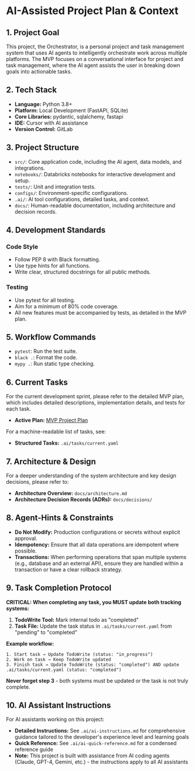# AI-Assisted Project Plan & Context

## 1. Project Goal

This project, the Orchestrator, is a personal project and task management system that uses AI agents to intelligently orchestrate work across multiple platforms. The MVP focuses on a conversational interface for project and task management, where the AI agent assists the user in breaking down goals into actionable tasks.

## 2. Tech Stack

- **Language:** Python 3.8+
- **Platform:** Local Development (FastAPI, SQLite)
- **Core Libraries:** pydantic, sqlalchemy, fastapi
- **IDE:** Cursor with AI assistance
- **Version Control:** GitLab

## 3. Project Structure

- `src/`: Core application code, including the AI agent, data models, and integrations.
- `notebooks/`: Databricks notebooks for interactive development and setup.
- `tests/`: Unit and integration tests.
- `configs/`: Environment-specific configurations.
- `.ai/`: AI tool configurations, detailed tasks, and context.
- `docs/`: Human-readable documentation, including architecture and decision records.

## 4. Development Standards

### Code Style

- Follow PEP 8 with Black formatting.
- Use type hints for all functions.
- Write clear, structured docstrings for all public methods.

### Testing

- Use pytest for all testing.
- Aim for a minimum of 80% code coverage.
- All new features must be accompanied by tests, as detailed in the MVP plan.

## 5. Workflow Commands

- `pytest`: Run the test suite.
- `black .`: Format the code.
- `mypy .`: Run static type checking.

## 6. Current Tasks

For the current development sprint, please refer to the detailed MVP plan, which includes detailed descriptions, implementation details, and tests for each task.

- **Active Plan:** [MVP Project Plan](docs/MVP_PLAN.md)

For a machine-readable list of tasks, see:

- **Structured Tasks:** `.ai/tasks/current.yaml`

## 7. Architecture & Design

For a deeper understanding of the system architecture and key design decisions, please refer to:

- **Architecture Overview:** `docs/architecture.md`
- **Architecture Decision Records (ADRs):** `docs/decisions/`

## 8. Agent-Hints & Constraints

- **Do Not Modify:** Production configurations or secrets without explicit approval.
- **Idempotency:** Ensure that all data operations are idempotent where possible.
- **Transactions:** When performing operations that span multiple systems (e.g., database and an external API), ensure they are handled within a transaction or have a clear rollback strategy.

## 9. Task Completion Protocol

**CRITICAL: When completing any task, you MUST update both tracking systems:**

1. **TodoWrite Tool:** Mark internal todo as "completed" 
2. **Task File:** Update the task status in `.ai/tasks/current.yaml` from "pending" to "completed"

**Example workflow:**
```
1. Start task → Update TodoWrite (status: "in_progress") 
2. Work on task → Keep TodoWrite updated
3. Finish task → Update TodoWrite (status: "completed") AND update .ai/tasks/current.yaml (status: "completed")
```

**Never forget step 3** - both systems must be updated or the task is not truly complete.

## 10. AI Assistant Instructions

For AI assistants working on this project:

- **Detailed Instructions:** See `.ai/ai-instructions.md` for comprehensive guidance tailored to the developer's experience level and learning goals
- **Quick Reference:** See `.ai/ai-quick-reference.md` for a condensed reference guide
- **Note:** This project is built with assistance from AI coding agents (Claude, GPT-4, Gemini, etc.) - the instructions apply to all AI assistants